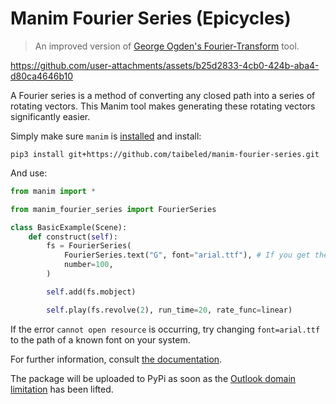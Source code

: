 # Manim Fourier Series (Epicycles)

 > An improved version of [George Ogden's Fourier-Transform](https://github.com/George-Ogden/Fourier-Transform) tool.

https://github.com/user-attachments/assets/b25d2833-4cb0-424b-aba4-d80ca4646b10

A Fourier series is a method of converting any closed path into a series of rotating vectors. This Manim tool makes generating these rotating vectors significantly easier.


Simply make sure `manim` is [installed](https://docs.manim.community/en/stable/installation.html) and install:

```shell
pip3 install git+https://github.com/taibeled/manim-fourier-series.git
```

And use:

```python
from manim import *

from manim_fourier_series import FourierSeries

class BasicExample(Scene):
    def construct(self):
        fs = FourierSeries(
            FourierSeries.text("G", font="arial.ttf"), # If you get the error "Cannot open resource", try changing the font to a path
            number=100,
        )

        self.add(fs.mobject)

        self.play(fs.revolve(2), run_time=20, rate_func=linear)
```

If the error `cannot open resource` is occurring, try changing `font=arial.ttf` to the path of a known font on your system.

For further information, consult [the documentation](https://taibeled.github.io/manim-fourier-series/).

The package will be uploaded to PyPi as soon as the [Outlook domain limitation](https://blog.pypi.org/posts/2024-06-16-prohibiting-msn-emails/) has been lifted.
